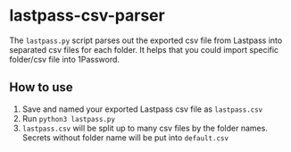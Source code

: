 # lastpass-csv-parser

The `lastpass.py` script parses out the exported csv file from Lastpass into separated csv files for
each folder. It helps that you could import specific folder/csv file into 1Password.

## How to use
1. Save and named your exported Lastpass csv file as `lastpass.csv`
2. Run `python3 lastpass.py`
3. `lastpass.csv` will be split up to many csv files by the folder names. Secrets without folder name will be put into `default.csv`
